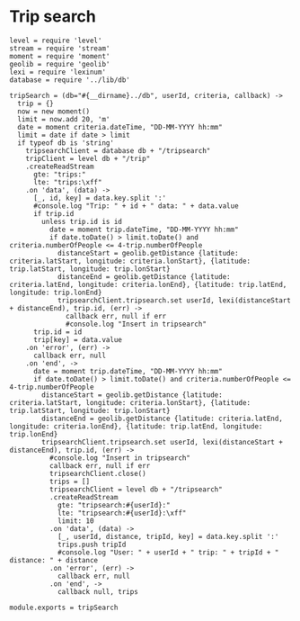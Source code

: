 # Trip search

    level = require 'level'
    stream = require 'stream'
    moment = require 'moment'
    geolib = require 'geolib'
    lexi = require 'lexinum'
    database = require '../lib/db'

    tripSearch = (db="#{__dirname}../db", userId, criteria, callback) ->
      trip = {}
      now = new moment()
      limit = now.add 20, 'm'
      date = moment criteria.dateTime, "DD-MM-YYYY hh:mm"
      limit = date if date > limit
      if typeof db is 'string'
        tripsearchClient = database db + "/tripsearch"
        tripClient = level db + "/trip"
        .createReadStream
          gte: "trips:"
          lte: "trips:\xff"
        .on 'data', (data) ->
          [_, id, key] = data.key.split ':'
          #console.log "Trip: " + id + " data: " + data.value
          if trip.id
            unless trip.id is id
              date = moment trip.dateTime, "DD-MM-YYYY hh:mm"
              if date.toDate() > limit.toDate() and criteria.numberOfPeople <= 4-trip.numberOfPeople
                distanceStart = geolib.getDistance {latitude: criteria.latStart, longitude: criteria.lonStart}, {latitude: trip.latStart, longitude: trip.lonStart}
                distanceEnd = geolib.getDistance {latitude: criteria.latEnd, longitude: criteria.lonEnd}, {latitude: trip.latEnd, longitude: trip.lonEnd}
                tripsearchClient.tripsearch.set userId, lexi(distanceStart + distanceEnd), trip.id, (err) ->
                  callback err, null if err
                  #console.log "Insert in tripsearch"
          trip.id = id
          trip[key] = data.value
        .on 'error', (err) ->
          callback err, null
        .on 'end', ->
          date = moment trip.dateTime, "DD-MM-YYYY hh:mm"
          if date.toDate() > limit.toDate() and criteria.numberOfPeople <= 4-trip.numberOfPeople
            distanceStart = geolib.getDistance {latitude: criteria.latStart, longitude: criteria.lonStart}, {latitude: trip.latStart, longitude: trip.lonStart}
            distanceEnd = geolib.getDistance {latitude: criteria.latEnd, longitude: criteria.lonEnd}, {latitude: trip.latEnd, longitude: trip.lonEnd}
            tripsearchClient.tripsearch.set userId, lexi(distanceStart + distanceEnd), trip.id, (err) ->
              #console.log "Insert in tripsearch"
              callback err, null if err
              tripsearchClient.close()
              trips = []
              tripsearchClient = level db + "/tripsearch"
              .createReadStream
                gte: "tripsearch:#{userId}:"
                lte: "tripsearch:#{userId}:\xff"
                limit: 10
              .on 'data', (data) ->
                [_, userId, distance, tripId, key] = data.key.split ':'
                trips.push tripId
                #console.log "User: " + userId + " trip: " + tripId + " distance: " + distance
              .on 'error', (err) ->
                callback err, null
              .on 'end', ->
                callback null, trips

    module.exports = tripSearch
